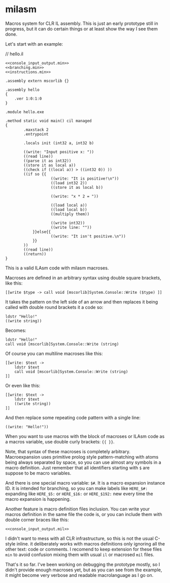 milasm
======

Macros system for CLR IL assembly. This is just an early prototype still in progress, but it can do certain things or at least show the way I see them done.

Let's start with an example:

// hello.il

    <<console_input_output.min>>
    <<branching.min>>
    <<instructions.min>>
    
    .assembly extern mscorlib {}
    
    .assembly hello
    {
        .ver 1:0:1:0
    }
    
    .module hello.exe
    
    .method static void main() cil managed
    {
            .maxstack 2
            .entrypoint
        
            .locals init (int32 a, int32 b)

            ((write: "Input positive x: "))
            ((read line))
            ((parse it as int32))
            ((store it as local a))
            ((check if ((local a)) > ((int32 0)) ))
            ((if so {{
                        ((write: "It is positive!\n")) 
                        ((load int32 2))
                        ((store it as local b))
                         
                        ((write: "x * 2 = "))
    
                        ((load local a))
                        ((load local b))
                        ((multiply them))

                        ((write int32))      
                        ((write line: ""))      
                }}else{{
                        ((write: "It isn't positive.\n"))
                }} 
            ))
            ((read line))           
            ((return))
    }

This is a valid ILAsm code with milasm macroses.

Macroses are defined in an arbitrary syntax using double square brackets, like this:

    [[write $type -> call void [mscorlib]System.Console::Write ($type) ]]

It takes the pattern on the left side of an arrow and then replaces it being called with double round brackets it a code so:

    ldstr "Hello!"
    ((write string))
    
Becomes:

    ldstr "Hello!"
    call void [mscorlib]System.Console::Write (string)
    
Of course you can multiline macroses like this:

    [[write: $text -> 
	    ldstr $text 
	    call void [mscorlib]System.Console::Write (string) 
    ]]

Or even like this:

    [[write: $text -> 
        ldstr $text 
        ((write string))
    ]]

And then replace some repeating code pattern with a single line:

    ((write: "Hello!"))
    
When you want to use macros with the block of macroses or ILAsm code as a macros variable, use double curly brackets: `{{ }}`.

Note, that syntax of these macroses is completely arbitrary. Macroexpansion uses primitive prolog style pattern-matching with atoms being always separated by space, so you can use almost any symbols in a macro definition. Just remember that all identifiers starting with `$` are suppose to be macro variables. 

And there is one special macro variable: `$#`. It is a macro expansion instance ID. it is intended for branching, so you can make labels like `HERE_$#:` expanding like `HERE_$5:` or `HERE_$16:` or `HERE_$192:` new every time the macro expansion is happening.

Another feature is macro definition files inclusion. You can write your macros definition in the same file the code is, or you can include them with double corner braces like this:

    <<console_input_output.mil>>
 
I didn't want to mess with all CLR infrastructure, so this is not the usual C-style inline. it deliberately works with macros definitions only ignoring all the other text: code or comments. I recomend to keep extension for these files `min` to avoid confusion mixing them with usual `il` or macrosed `mil` files.

That's it so far. I've been working on debugging the prototype mostly, so I didn't provide enough macroses yet, but as you can see from the example, it might become very verbose and readable macrolanguage as I go on. 
